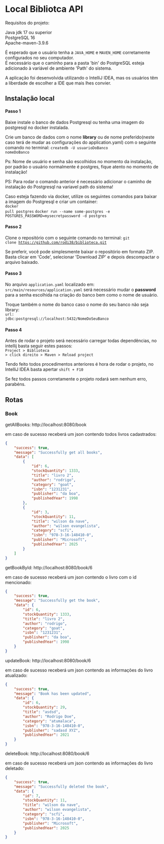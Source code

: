 <h1>Local Bibliotca API</h1>

Requisitos do projeto: 


Java jdk 17 ou superior <br>
PostgreSQL 16  <br>
Apache-maven-3.9.6 <br>

É esperado que o usuário tenha a <code>JAVA_HOME</code> e <code>MAVEN_HOME</code> corretamente configurados no seu computador. <br>
É necessário que o caminho para a pasta 'bin' do PostgreSQL esteja adicionado à variável de ambiente 'Path' do sistema.

A aplicação foi desenvolvida utilizando o IntelliJ IDEA, mas os usuários têm a liberdade de escolher a IDE que mais lhes convier.

<h2>Instalação local</h2>

<h4>Passo 1</h4>
Baixe instale o banco de dados Postgresql ou tenha uma imagem do postgresql no docker instalada.

Crie um banco de dados com o nome <b>library</b> ou de nome preferido(neste caso terá de mudar as configurações do application.yaml) com o seguinte comando no terminal:
<code>createdb -U usuarioDoBanco nomeDoBanco</code>

Ps: Nome de usuário e senha são escolhidos no momento da instalação, por padrão o usuário normalmente é postgres, fique atento no momento de instalação!

PS: Para rodar o comando anterior é necessário adicionar o caminho de instalação do Postgresql na variavel path do sistema!


Caso esteja fazendo via docker, utilize os seguintes comandos para baixar a imagem do Postgresql e criar um container: <br>
<code>docker pull postgres</code>  <code>docker run --name some-postgres -e POSTGRES_PASSWORD=mysecretpassword -d postgres</code>

<h4>Passo 2</h4>

Clone o repositório com o seguinte comando no terminal: <code>git clone https://github.com/rodi38/biblioteca.git </code>

Se preferir, você pode simplesmente baixar o repositório em formato ZIP. Basta clicar em 'Code', selecionar 'Download ZIP' e depois descompactar o arquivo baixado.


<h4>Passo 3</h4>

No arquivo <code>application.yaml</code> localizado em: <code>src/main/resources/application.yaml</code> será necessário mudar o <b>password</b> para a senha escolhida na criação do banco bem como o nome de usuário. <br>

Troque também o nome do banco caso o nome do seu banco não seja library: <br> <code>url: jdbc:postgresql://localhost:5432/NomeDoSeuBanco</code>

<h4>Passo 4</h4>

Antes de rodar o projeto será necessário carregar todas dependências, no intellij basta seguir estes passos: <br><code>Project > Biblioteca > click direito > Maven > Reload project</code> <br>

Tendo feito todos procedimentos anteriores é hora de rodar o projeto, no IntelliJ IDEA basta apertar <code>shift + F10 </code>

Se fez todos passos corretamente o projeto rodará sem nenhum erro, parabéns.


<h2>Rotas</h2>

<h3>Book</h3>

getAllBooks: http://localhost:8080/book

em caso de sucesso receberá um json contendo todos livros cadastrados: 
```json
{
    "success": true,
    "message": "Successfully get all books",
    "data": [
        {
            "id": 6,
            "stockQuantity": 1333,
            "title": "livro 2",
            "author": "rodrigo",
            "category": "goat",
            "isbn": "1231231",
            "publisher": "da boa",
            "publishedYear": 1998
        },
        {
            "id": 3,
            "stockQuantity": 11,
            "title": "wilson da nave",
            "author": "wilson evangelista",
            "category": "scfi",
            "isbn": "978-3-16-148410-0",
            "publisher": "Microsoft",
            "publishedYear": 2025
        }
    ]
}
```

getBookById: http://localhost:8080/book/6

em caso de sucesso receberá um json contendo o livro com o id mencionado: 

```json
{
    "success": true,
    "message": "Successfully get the book",
    "data": {
        "id": 6,
        "stockQuantity": 1333,
        "title": "livro 2",
        "author": "rodrigo",
        "category": "goat",
        "isbn": "1231231",
        "publisher": "da boa",
        "publishedYear": 1998
    }
}
```

updateBook:  http://localhost:8080/book/6

em caso de sucesso receberá um json contendo as informações do livro atualizado: 

```json
{
    "success": true,
    "message": "Book has been updated",
    "data": {
        "id": 6,
        "stockQuantity": 29,
        "title": "asdsd",
        "author": "Rodrigo Doe",
        "category": "atumalaca",
        "isbn": "978-3-16-148410-0",
        "publisher": "sadasd XYZ",
        "publishedYear": 2021
    }
}
```

deleteBook:  http://localhost:8080/book/6

em caso de sucesso receberá um json contendo as informações do livro deletado: 

```json
{
    "success": true,
    "message": "Successfully deleted the book",
    "data": {
        "id": 7,
        "stockQuantity": 11,
        "title": "wilson da nave",
        "author": "wilson evangelista",
        "category": "scfi",
        "isbn": "978-3-16-148410-0",
        "publisher": "Microsoft",
        "publishedYear": 2025
    }
}
```
